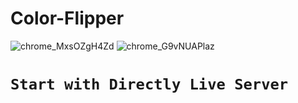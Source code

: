 # Color-Flipper

![chrome_MxsOZgH4Zd](https://user-images.githubusercontent.com/91748467/234854469-15e93092-ed8b-4a26-a9a2-0c7fb0ab5d86.png)
![chrome_G9vNUAPlaz](https://user-images.githubusercontent.com/91748467/234854478-e5a088dd-ad79-48d6-ae3d-faace0b0b326.png)

# `Start with Directly Live Server`
